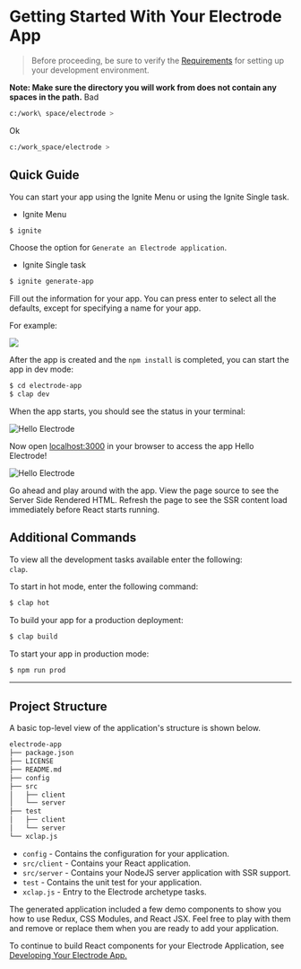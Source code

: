 # Getting Started With Your Electrode App

>Before proceeding, be sure to verify the [Requirements](/overview/requirements.md) for setting up your development environment.

**Note: Make sure the directory you will work from does not contain any spaces in the path.**
Bad
```bash
c:/work\ space/electrode >
```
Ok
```bash
c:/work_space/electrode >
```

## Quick Guide

You can start your app using the Ignite Menu or using the Ignite Single task.

-   Ignite Menu

```bash
$ ignite
```

Choose the option for `Generate an Electrode application`.

-   Ignite Single task

```bash
$ ignite generate-app
```

Fill out the information for your app. You can press enter to select all the defaults, except for specifying a name for your app.

For example:

![](/images/generator-app-quick-start.png)

After the app is created and the `npm install` is completed, you can start the app in dev mode:

```bash
$ cd electrode-app
$ clap dev
```

When the app starts, you should see the status in your terminal:

![Hello Electrode](/images/dev-started.png)

Now open [localhost:3000](http://localhost:3000/) in your browser to access the app Hello Electrode!

![Hello Electrode](/images/hello-electrode.png)

Go ahead and play around with the app.  View the page source to see the Server Side Rendered HTML.  Refresh the page to see the SSR content load immediately before React starts running.

## Additional Commands

To view all the development tasks available enter the following:  
 `clap`.

To start in hot mode, enter the following command:

```bash
$ clap hot
```

To build your app for a production deployment:

```bash
$ clap build
```

To start your app in production mode:

```bash
$ npm run prod
```

* * *

## Project Structure

A basic top-level view of the application's structure is shown below.

```markdown
electrode-app
├── package.json
├── LICENSE
├── README.md
├── config
├── src
│   ├── client
│   └── server
├── test
│   ├── client
│   └── server
└── xclap.js
```

-   `config` - Contains the configuration for your application.
-   `src/client` - Contains your React application.
-   `src/server` - Contains your NodeJS server application with SSR support.
-   `test` - Contains the unit test for your application.
-   `xclap.js` - Entry to the Electrode archetype tasks.

The generated application included a few demo components to show you how to use Redux, CSS Modules, and React JSX.  Feel free to play with them and remove or replace them when you are ready to add your application.

To continue to build React components for your Electrode Application, see [Developing Your Electrode App.](/chapter1/quick-start/further-develop-app.md)
